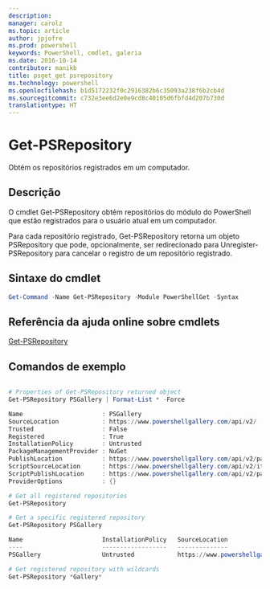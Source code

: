 ```yaml
---
description: 
manager: carolz
ms.topic: article
author: jpjofre
ms.prod: powershell
keywords: PowerShell, cmdlet, galeria
ms.date: 2016-10-14
contributor: manikb
title: psget_get psrepository
ms.technology: powershell
ms.openlocfilehash: b1d5172232f0c2916382b6c35093a238f6b2cb4d
ms.sourcegitcommit: c732e3ee6d2e0e9cd8c40105d6fbfd4d207b730d
translationtype: HT
---
```

# <a name="get-psrepository"></a>Get-PSRepository

Obtém os repositórios registrados em um computador.

## <a name="description"></a>Descrição

O cmdlet Get-PSRepository obtém repositórios do módulo do PowerShell que estão registrados para o usuário atual em um computador.

Para cada repositório registrado, Get-PSRepository retorna um objeto PSRepository que pode, opcionalmente, ser redirecionado para Unregister-PSRepository para cancelar o registro de um repositório registrado.

## <a name="cmdlet-syntax"></a>Sintaxe do cmdlet
```powershell
Get-Command -Name Get-PSRepository -Module PowerShellGet -Syntax
```

## <a name="cmdlet-online-help-reference"></a>Referência da ajuda online sobre cmdlets

[Get-PSRepository](http://go.microsoft.com/fwlink/?LinkID=517127)

## <a name="example-commands"></a>Comandos de exemplo

```powershell

# Properties of Get-PSRepository returned object
Get-PSRepository PSGallery | Format-List * -Force

Name                      : PSGallery
SourceLocation            : https://www.powershellgallery.com/api/v2/
Trusted                   : False
Registered                : True
InstallationPolicy        : Untrusted
PackageManagementProvider : NuGet
PublishLocation           : https://www.powershellgallery.com/api/v2/package/
ScriptSourceLocation      : https://www.powershellgallery.com/api/v2/items/psscript/
ScriptPublishLocation     : https://www.powershellgallery.com/api/v2/package/
ProviderOptions           : {}

# Get all registered repositories
Get-PSRepository

# Get a specific registered repository
Get-PSRepository PSGallery

Name                      InstallationPolicy   SourceLocation
----                      ------------------   --------------
PSGallery                 Untrusted            https://www.powershellgallery.com/api/v2/

# Get registered repository with wildcards
Get-PSRepository *Gallery*

```

